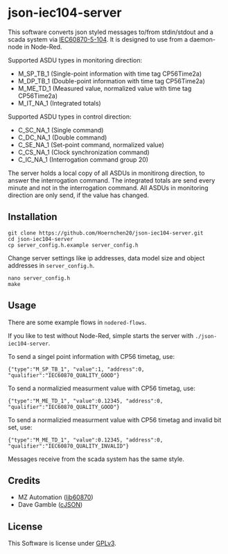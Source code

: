 # json-iec104-server

This software converts json styled messages to/from stdin/stdout and a scada system via [IEC60870-5-104](https://de.wikipedia.org/wiki/IEC_60870). It is designed to use from a daemon-node in Node-Red.

Supported ASDU types in monitoring direction:
* M_SP_TB_1 (Single-point information with time tag CP56Time2a)
* M_DP_TB_1 (Double-point information with time tag CP56Time2a)
* M_ME_TD_1 (Measured value, normalized value with time tag CP56Time2a)
* M_IT_NA_1 (Integrated totals)

Supported ASDU types in control direction:
* C_SC_NA_1 (Single command)
* C_DC_NA_1 (Double command)
* C_SE_NA_1 (Set-point command, normalized value)
* C_CS_NA_1 (Clock synchronization command)
* C_IC_NA_1 (Interrogation command group 20)

The server holds a local copy of all ASDUs in monitirong direction, to answer the interrogation command.
The integrated totals are send every minute and not in the interrogation command.
All ASDUs in monitoring direction are only send, if the value has changed.

## Installation
```
git clone https://github.com/Hoernchen20/json-iec104-server.git
cd json-iec104-server
cp server_config.h.example server_config.h
```

Change server settings like ip addresses, data model size and object addresses in `server_config.h`.
```
nano server_config.h
make
```

## Usage
There are some example flows in `nodered-flows`.

If you like to test without Node-Red, simple starts the server with `./json-iec104-server`.

To send a singel point information with CP56 timetag, use:
```
{"type":"M_SP_TB_1", "value":1, "address":0, "qualifier":"IEC60870_QUALITY_GOOD"}
```

To send a normalizied measurment value with CP56 timetag, use:
```
{"type":"M_ME_TD_1", "value":0.12345, "address":0, "qualifier":"IEC60870_QUALITY_GOOD"}
```

To send a normalizied measurment value with CP56 timetag and invalid bit set, use:
```
{"type":"M_ME_TD_1", "value":0.12345, "address":0, "qualifier":"IEC60870_QUALITY_INVALID"}
```

Messages receive from the scada system has the same style.


## Credits
* MZ Automation ([lib60870](https://github.com/mz-automation/lib60870))
* Dave Gamble ([cJSON](https://github.com/DaveGamble/cJSON))

## License
This Software is license under [GPLv3](https://www.gnu.org/licenses/gpl-3.0.en.html).